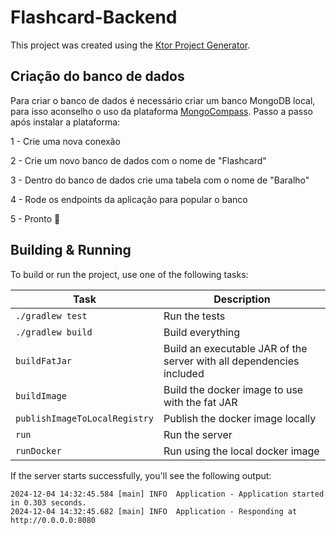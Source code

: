 # Flashcard-Backend

This project was created using the [Ktor Project Generator](https://start.ktor.io).

## Criação do banco de dados

Para criar o banco de dados é necessário criar um banco MongoDB local, para isso aconselho o uso da plataforma [MongoCompass](https://github.com/Guifranso/Flashcard-Backend). Passo a passo após instalar a plataforma:

1 - Crie uma nova conexão

2 - Crie um novo banco de dados com o nome de "Flashcard"

3 - Dentro do banco de dados crie uma tabela com o nome de "Baralho"

4 - Rode os endpoints da aplicação para popular o banco

5 - Pronto 🎉

## Building & Running

To build or run the project, use one of the following tasks:

| Task                          | Description                                                          |
| -------------------------------|---------------------------------------------------------------------- |
| `./gradlew test`              | Run the tests                                                        |
| `./gradlew build`             | Build everything                                                     |
| `buildFatJar`                 | Build an executable JAR of the server with all dependencies included |
| `buildImage`                  | Build the docker image to use with the fat JAR                       |
| `publishImageToLocalRegistry` | Publish the docker image locally                                     |
| `run`                         | Run the server                                                       |
| `runDocker`                   | Run using the local docker image                                     |

If the server starts successfully, you'll see the following output:

```
2024-12-04 14:32:45.584 [main] INFO  Application - Application started in 0.303 seconds.
2024-12-04 14:32:45.682 [main] INFO  Application - Responding at http://0.0.0.0:8080
```

